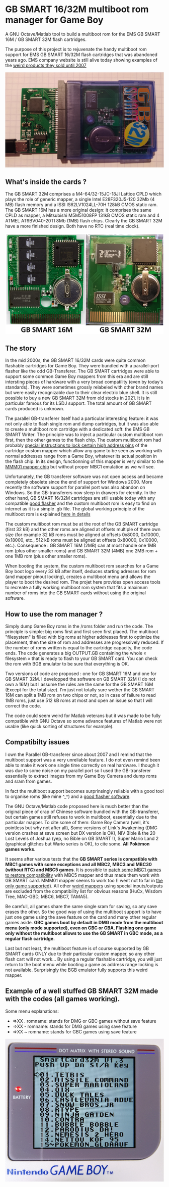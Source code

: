 # GB SMART 16/32M multiboot rom manager for Game Boy
A GNU Octave/Matlab tool to build a multiboot rom for the EMS GB SMART 16M / GB SMART 32M flash cartridges.

The purpose of this project is to rejuvenate the handy multiboot rom support for EMS GB SMART 16/32M flash cartridges that was abandoned years ago. EMS company website is still alive today showing examples of the [weird products they sold until 2007](http://www.hkems.com/m_main.htm)

![GB SMART 32M](https://github.com/Raphael-Boichot/GB-SMART-multiboot-rom-manager/blob/main/1632161467401.png)

## What's inside the cards ?

The GB SMART 32M comprises a M4-64/32-15JC-18JI Lattice CPLD which plays the role of generic mapper, a single Intel E28F320J5-120 32Mb (4 MB) flash memory and a ISSI IS62LV1024LL-70H 128kB CMOS static ram. The GB SMART 16M has a more original design: it comprises the same CPLD as mapper, a Mitsubishi M5M51008FP 131kB CMOS static ram and 4 ATMEL AT9BV040-20TI 8Mb (1MB) flash chips. Clearly the GB SMART 32M have a more finished design. Both have no RTC (real time clock).

![GB SMART 32M](https://github.com/Raphael-Boichot/GB-SMART-multiboot-rom-manager/blob/main/GBSMART%20comparison.png)

## The story

In the mid 2000s, the GB SMART 16/32M cards were quite common flashable cartridges for Game Boy. They were bundled with a parallel-port flasher like the odd GB-Transferer. The GB SMART cartridges were able to support some common Game Boy mappers from this era and are still intersting pieces of hardware with a very broad compatility (even by today's standards). They were sometimes grossly relabeled with other brand names but were easily recognizable due to their clear electric blue shell. It is still possible to buy a new GB SMART 32M from old stocks in 2021. It is in particular famous for its LSDJ support. The total amount of GB SMART cards produced is unknown.

The parallel GB-transferer itself had a particular interesting feature: it was not only able to flash single rom and dump cartridges, but it was also able to create a multiboot rom cartridge with a dedicated soft: the EMS GB SMART Writer. The principle was to inject a particular custom multiboot rom first, then the other games to the flash chip. The custom multiboot rom had probably [special instructions to lock certain high address pins](https://gbdev.gg8.se/wiki/articles/Memory_Bank_Controllers#EMS) of the cartridge custom mapper which allow any game to be seen as working with normal addresses range from a Game Boy, whatever its actual position in the flash chip. In its design, functionning of this mapper is very similar to the [MMM01 mapper chip](https://wiki.tauwasser.eu/view/MMM01) but without proper MBC1 emulation as we will see.

Unfortunately, the GB transferer software was not open access and became completely obsolete since the end of support for Windows 2000. More recently the software support for parallel port was also abandon on Windows. So the GB-transferers now sleep in drawers for eternity. In the other hand, GB SMART 16/32M cartridges are still usable today with any compatible [good flasher](https://www.gbxcart.com/) and the custom multiboot rom is easy to find on internet as it is a simple .gb file. The global working principle of the multiboot rom is explained [here in details](https://www.insidegadgets.com/2019/05/24/a-look-into-the-gb-smart-16m-flash-cart-inspecting-the-multi-game-menu-adding-flashing-support-and-a-basic-menu-maker/)

The custom multiboot rom must be at the root of the GB SMART cartridge (first 32 kB) and the other roms are aligned at offsets multiple of there own size (for example 32 kB roms must be aligned at offsets 0x8000, 0x10000, 0x18000, etc., 512 kB roms must be aligned at offsets 0x80000, 0x10000, etc.). Consequence : GB SMART 16M (2MB) can at most handle one 1MB rom (plus other smaller roms) and GB SMART 32M (4MB) one 2MB rom + one 1MB rom (plus other smaller roms). 

When booting the system, the custom multiboot rom searches for a Game Boy boot logo every 32 kB after itself, deduces starting adresses for rom (and mapper pinout locking), creates a multiboot menu and allows the player to boot the desired rom. The projet here provides open access tools to recreate a fully working multiboot rom system that fits a maximum number of roms into the GB SMART cards without using the original software. 

## How to use the rom manager ?

Simply dump Game Boy roms in the /roms folder and run the code. The principle is simple: big roms first and first seen first placed. The multiboot "filesystem" is filled with big roms at higher addresses first to optimize the placement, then the size of rom and addresses are progressively reduced. If the number of roms written is equal to the cartridge capacity, the code ends. The code generates a big OUTPUT.GB containing the whole « filesystem » that is ready to flash to your GB SMART card. You can check the rom with BGB emulator to be sure that everything is OK.

Two versions of code are proposed : one for GB SMART 16M and one for GB SMART 32M. I developped the software on GB SMART 32M (I do not own a 16M) but I assume the rules are the same for the GB SMART 16M (Except for the total size). I'm just not totally sure wether the GB SMART 16M can split a 1MB rom on two chips or not, so in case of failure to read 1MB roms, just use 512 kB roms at most and open an issue so that I will correct the code.

The code could seem weird for Matlab veterans but it was made to be fully compatible with GNU Octave so some advance features of Matlab were not usable (like quick sorting of structures for example).

## Compatibilty issues

I own the Parallel GB-transferer since about 2007 and I remind that the multiboot support was a very unreliable feature. I do not even remind been able to make it work one single time correctly on real hardware. I though it was due to some noise on my parallel port so I used the GB-transferer essentially to extract images from my Game Boy Camera and dump roms and sram from games.

In fact the multiboot support becomes surprinsingly reliable with a good tool to organise roms (like mine ^_^) and a [good flasher software](https://github.com/lesserkuma/FlashGBX/releases).

The GNU Octave/Matlab code proposed here is much better than the original piece of crap of Chinese software bundled with the GB-transferer, but certain games still refuses to work in multiboot, essentially due to the particular mapper. To cite some of them: Game Boy Camera (well, it's pointless but why not after all), Some versions of Link's Awakening (DMG version crashes at save screen but DX version is OK), NIV Bible & the 20 Lost Levels of Joshua (yep, no Bible on GB SMART !), Super Mario Land 2 (graphical glitches but Wario series is OK), to cite some. **All Pokémon games works.**

It seems after various tests that the **GB SMART series is compatible with MBC1 games with some exceptions and all MBC2, MBC3 and MBC30 (without RTC) and MBC5 games**. It is possible to [patch some MBC1 games to restore compatibility](https://gbatemp.net/threads/gameboy-patch-a-game-from-mbc1-to-mbc5-memory-bank-controllers.542876/) with MBC5 mapper and thus made them work with GB SMART card. MMM01 mapper seems to work too (I went not to far in [the only game supported](https://gbhwdb.gekkio.fi/cartridges/mmm01.html)). All other [weird mappers](https://gbhwdb.gekkio.fi/cartridges/) using special inputs/outputs are excluded from the compatibility list for obvious reasons (HuCx, Wisdom Tree, MAC-GBD, MBC6, MBC7, TAMA5).

Be carefull, all games share the same single sram for saving, so any save erases the other. So the good way of using the multiboot support is to have just one game using the save feature on the card and many other regular games aside. **GBC games boot by default in DMG mode from the multiboot menu (only mode supported), even on GBC or GBA. Flashing one game only without the multiboot allows to use the GB SMART in GBC mode, as a regular flash cartridge.**

Last but not least, the multiboot feature is of course supported by GB SMART cards ONLY due to their particular custom mapper, so any other flash cart will not work… By using a regular flashable cartridge, you will just return to the boot menu while booting a game as address range locking is not available. Surprisingly the BGB emulator fully supports this weird mapper.

## Example of a well stuffed GB SMART 32M made with the codes (all games working).
Some menu explanations:
- =>XX . romname: stands for DMG or GBC games without save feature
- =>XX - romname: stands for DMG games using save feature
- =>XX ~ romname: stands for GBC games using save feature

![GB SMART 32M](https://github.com/Raphael-Boichot/GB-SMART-multiboot-rom-manager/blob/main/1632243230540.png)

